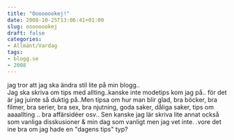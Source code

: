 ```yaml
---
title: "Oooooookej!"
date: 2008-10-25T13:06:41+01:00
slug: oooooookej
draft: false
categories:
- Allmänt/Vardag
tags:
- blogg.se
- 2008
---
```

jag tror att jag ska ändra stil lite på min blogg..  
Jag ska skriva om tips med allting..kanske inte modetips kom jag på.. för det är jag juinte så duktig på..Men tipsa om hur man blir glad, bra böcker, bra filmer, bra serier, bra sex, bra njutning, goda saker, dåliga saker, tips om aaaallting .. bra affärsidéer osv.. Sen kanske jag lär skriva lite annat också som vanliga disskusioner & min dag som vanligt men jag vet inte. .vore det ine bra om jag hade en "dagens tips" typ?